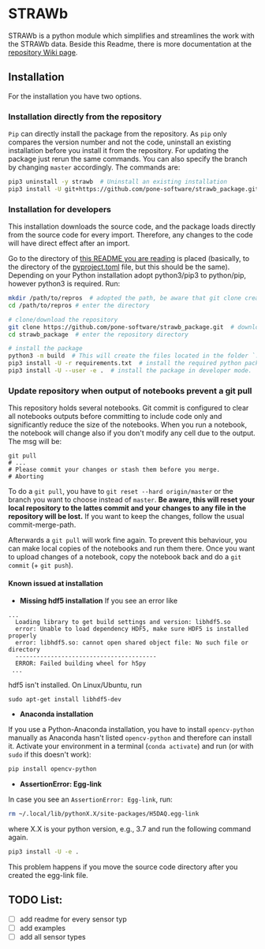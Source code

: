 # STRAWb

STRAWb is a python module which simplifies and streamlines the work with the STRAWb data. Beside this Readme, there is more documentation at the [repository Wiki page](https://github.com/pone-software/strawb_package/wiki).

## Installation
For the installation you have two options.
### Installation directly from the repository
`Pip` can directly install the package from the repository. As `pip` only compares the version number and not the code, uninstall an existing installation before you install it from the repository. For updating the package just rerun the same commands. You can also specify the branch by changing `master` accordingly. The commands are:
```bash
pip3 uninstall -y strawb  # Uninstall an existing installation
pip3 install -U git+https://github.com/pone-software/strawb_package.git@master  # Install it from the repository
```

### Installation for developers
This installation downloads the source code, and the package loads directly from the source code for every import. Therefore, any changes to the code will have direct effect after an import.

Go to the directory of [this README you are reading](/README.md) is placed (basically, to the directory of the [pyproject.toml](/pyproject.toml) file, but this should be the same).
Depending on your Python installation adopt python3/pip3 to python/pip, however python3 is required. Run:
  ```bash
  mkdir /path/to/repros  # adopted the path, be aware that git clone creates a directory with the repository name
  cd /path/to/repros # enter the directory
  
  # clone/download the repository
  git clone https://github.com/pone-software/strawb_package.git  # downloads the repository
  cd strawb_package  # enter the repository directory
  
  # install the package
  python3 -m build  # This will create the files located in the folder `.egg-info`
  pip3 install -U -r requirements.txt  # install the required python packages
  pip3 install -U --user -e .  # install the package in developer mode.
  ```

### Update repository when output of notebooks prevent a git pull
This repository holds several notebooks. Git commit is configured to clear all notebooks outputs before committing to 
include code only and significantly reduce the size of the notebooks. 
When you run a notebook, the notebook will change also if you don't modify any cell due to the output. The msg will be:
```commandline
git pull
# ...
# Please commit your changes or stash them before you merge.
# Aborting
```
To do a `git pull`, you have to `git reset --hard origin/master` or the branch you want to choose instead of `master`.
**Be aware, this will reset your local repository to the lattes commit and your changes to any file in the repository will be lost.**
If you want to keep the changes, follow the usual commit-merge-path.

Afterwards a `git pull` will work fine again.
To prevent this behaviour, you can make local copies of the notebooks and run them there. Once you want to upload changes of a notebook, copy the notebook back and do a `git commit` (+ `git push`).

#### Known issued at installation
- **Missing hdf5 installation**
If you see an error like
```text
...
  Loading library to get build settings and version: libhdf5.so
  error: Unable to load dependency HDF5, make sure HDF5 is installed properly
  error: libhdf5.so: cannot open shared object file: No such file or directory
  ----------------------------------------
  ERROR: Failed building wheel for h5py
 ...
```
hdf5 isn't installed. On Linux/Ubuntu, run
```commandline
sudo apt-get install libhdf5-dev
```


- **Anaconda installation**

If you use a Python-Anaconda installation, you have to install `opencv-python` manually as Anaconda hasn't listed `opencv-python` and therefore can install it.
Activate your environment in a terminal (`conda activate`) and run (or with `sudo` if this doesn't work):
```bash
pip install opencv-python
```

- **AssertionError: Egg-link**

In case you see an `AssertionError: Egg-link`, run:
```bash
rm ~/.local/lib/pythonX.X/site-packages/H5DAQ.egg-link
```
where X.X is your python version, e.g., 3.7 and run the following command again.
```bash
pip3 install -U -e .
```
This problem happens if you move the source code directory after you created the egg-link file.

## TODO List:
* [ ] add readme for every sensor typ
* [ ] add examples
* [ ] add all sensor types
